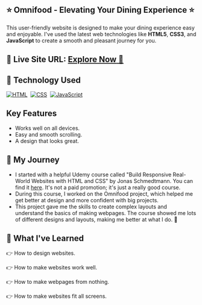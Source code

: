 ## ⭐ Omnifood - Elevating Your Dining Experience ⭐

This user-friendly website is designed to make your dining experience easy and enjoyable. I've used the latest web technologies like **HTML5**, **CSS3**, and **JavaScript** to create a smooth and pleasant journey for you.

## 📌 **Live Site URL:** <a href="https://eyadsaheromnifood.netlify.app/" target="_blank">**Explore Now** 🚀</a>

## 📌 Technology Used

[![HTML](https://img.shields.io/badge/HTML5-%23E34F26.svg?&style=for-the-badge&logo=html5&logoColor=white)](https://github.com/RushikeshGandhmal)&nbsp;
[![CSS](https://img.shields.io/badge/CSS3-%231572B6.svg?&style=for-the-badge&logo=css3&logoColor=white)](https://github.com/RushikeshGandhmal)&nbsp;
[![JavaScript](https://img.shields.io/badge/JavaScript-%23323330.svg?&style=for-the-badge&logo=javascript&logoColor=%23F7DF1E)](https://github.com/RushikeshGandhmal)
<br>

## Key Features

- Works well on all devices.
- Easy and smooth scrolling.
- A design that looks great.

## 📌 My Journey

- I started with a helpful Udemy course called "Build Responsive Real-World Websites with HTML and CSS" by Jonas Schmedtmann. You can find it [here](https://www.udemy.com/course/design-and-develop-a-killer-website-with-html5-and-css3/). It's not a paid promotion; it's just a really good course.
- During this course, I worked on the Omnifood project, which helped me get better at design and more confident with big projects.
- This project gave me the skills to create complex layouts and understand the basics of making webpages. The course showed me lots of different designs and layouts, making me better at what I do. 👊

## 📌 What I've Learned

👉 How to design websites.

👉 How to make websites work well.

👉 How to make webpages from nothing.

👉 How to make websites fit all screens.
